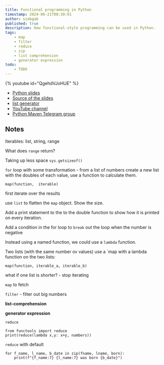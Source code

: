 ```yaml
---
title: Functional programming in Python
timestamp: 2024-06-21T08:30:01
author: szabgab
published: true
description: How functional-style programming can be used in Python.
tags:
    - map
    - filter
    - reduce
    - zip
    - list comprehension
    - generator expression
todo:
    - TODO
---
```


{% youtube id="QgehdVJoHUE" %}


* [Python slides](https://code-maven.com/slides/python/)
* [Source of the slides](https://github.com/szabgab/slides/)
* [list generator](https://code-maven.com/slides/python/list-generator)
* [YouTube channel](https://code-maven.com/youtube)
* [Python Maven Telegram group](https://t.me/+stsA0F0rzCAzYjlk)


## Notes

Iterables: list, string, range

What does `range` return?

Taking up less space `sys.getsizeof()`

`for` loop with some transformation - from a list of numbers create a new list with the doubles of each value, use a function to calculate them.

```
map(function,  iterable)
```

first iterate over the results

use `list` to flatten the `map` object.
Show the size.

Add a print statement to the to the double function to show how it is printed on every iteration.

Add a condition in the for loop to `break` out the loop when the number is negative

Instead using a named function, we could use a `lambda` function.


Two lists (with the same number ov values) use a `map with a lambda function on the two lists:

```
map(function, iterable_a, iterable_b)
```

what if one list is shorter? - stop iterating

`map` to fetch

`filter` - filter out big numbers


**list-comprehension**

**generator expression**

`reduce`

```
from functools import reduce
print(reduce(lambda x,y: x+y, numbers))
```

`reduce` with default

```
for f_name, l_name, b_date in zip(fname, lname, born):
    print(f"{f_name:7} {l_name:7} was born {b_date}")

```
